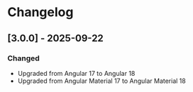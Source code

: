 # Changelog
## [3.0.0] - 2025-09-22
### Changed
- Upgraded from Angular 17 to Angular 18
- Upgraded from Angular Material 17 to Angular Material 18

